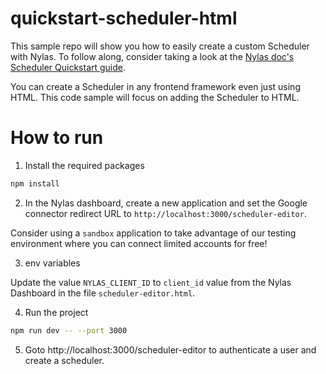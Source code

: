 # quickstart-scheduler-html

This sample repo will show you how to easily create a custom Scheduler with Nylas. To follow along, consider taking a look at the [Nylas doc's Scheduler Quickstart guide](https://adm-scheduler-v3-quickstart.docs-5d8.pages.dev/docs/v3/quickstart/scheduler/).

You can create a Scheduler in any frontend framework even just using HTML. This code sample will focus on adding the Scheduler to HTML.

# How to run

1. Install the required packages

```bash
npm install
```

2. In the Nylas dashboard, create a new application and set the Google connector redirect URL to `http://localhost:3000/scheduler-editor`. 

Consider using a `sandbox` application to take advantage of our testing environment where you can connect limited accounts for free!

3. env variables

Update the value `NYLAS_CLIENT_ID` to `client_id` value from the Nylas Dashboard in the file `scheduler-editor.html`.

4. Run the project

```bash
npm run dev -- --port 3000  
```

5. Goto http://localhost:3000/scheduler-editor to authenticate a user and create a scheduler.
